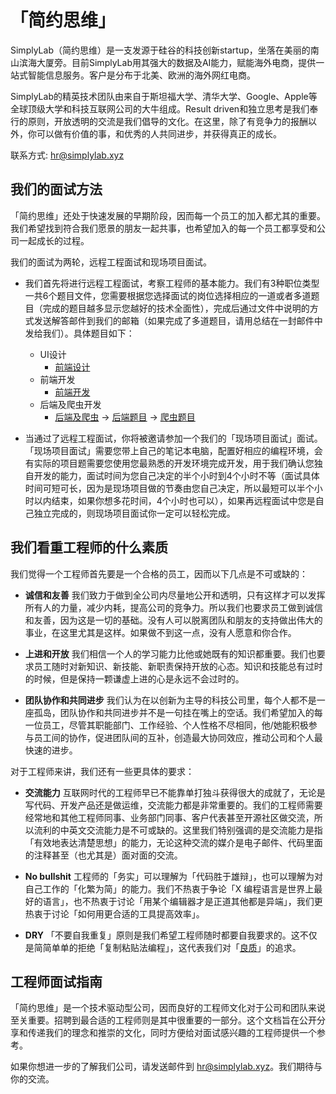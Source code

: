 # 「简约思维」

SimplyLab（简约思维）是一支发源于硅谷的科技创新startup，坐落在美丽的南山滨海大厦旁。目前SimplyLab用其强大的数据及AI能力，赋能海外电商，提供一站式智能信息服务。客户是分布于北美、欧洲的海外网红电商。

SimplyLab的精英技术团队由来自于斯坦福大学、清华大学、Google、Apple等全球顶级大学和科技互联网公司的大牛组成。Result driven和独立思考是我们奉行的原则，开放透明的交流是我们倡导的文化。在这里，除了有竞争力的报酬以外，你可以做有价值的事，和优秀的人共同进步，并获得真正的成长。

联系方式: hr@simplylab.xyz

## 我们的面试方法

「简约思维」还处于快速发展的早期阶段，因而每一个员工的加入都尤其的重要。我们希望找到符合我们愿景的朋友一起共事，也希望加入的每一个员工都享受和公司一起成长的过程。

我们的面试为两轮，远程工程面试和现场项目面试。
* 我们首先将进行远程工程面试，考察工程师的基本能力。我们有3种职位类型一共6个题目文件，您需要根据您选择面试的岗位选择相应的一道或者多道题目（完成的题目越多显示您越好的技术全面性），完成后通过文件中说明的方式发送解答邮件到我们的邮箱（如果完成了多道题目，请用总结在一封邮件中发给我们）。具体题目如下：
  * UI设计
    * [前端设计](https://github.com/broken_link.md)
  * 前端开发
    * [前端开发](https://github.com/interstellard/pre_interview/tree/main/web_app)
  * 后端及爬虫开发
    * [后端及爬虫](https://github.com/interstellard/pre_interview/blob/main/backend)
      -> [后端题目](https://github.com/interstellard/pre_interview/blob/main/backend/README_BACKEND.md)
      -> [爬虫题目](https://github.com/interstellard/pre_interview/blob/main/backend/README_CRAWLER.md)

* 当通过了远程工程面试，你将被邀请参加一个我们的「现场项目面试」面试。「现场项目面试」需要您带上自己的笔记本电脑，配置好相应的编程环境，会有实际的项目题需要您使用您最熟悉的开发环境完成开发，用于我们确认您独自开发的能力，面试时间为您自己决定的半个小时到4个小时不等（面试具体时间可短可长，因为是现场项目做的节奏由您自己决定，所以最短可以半个小时以内结束，如果你想多花时间，4个小时也可以），如果再远程面试中您是自己独立完成的，则现场项目面试你一定可以轻松完成。

## 我们看重工程师的什么素质

我们觉得一个工程师首先要是一个合格的员工，因而以下几点是不可或缺的：

- **诚信和友善**
  我们致力于做到全公司内尽量地公开和透明，只有这样才可以发挥所有人的力量，减少内耗，提高公司的竞争力。所以我们也要求员工做到诚信和友善，因为这是一切的基础。没有人可以脱离团队和朋友的支持做出伟大的事业，在这里尤其是这样。如果做不到这一点，没有人愿意和你合作。

- **上进和开放**
  我们相信一个人的学习能力比他或她既有的知识都重要。我们也要求员工随时对新知识、新技能、新职责保持开放的心态。知识和技能总有过时的时候，但是保持一颗谦虚上进的心是永远不会过时的。

- **团队协作和共同进步**
  我们认为在以创新为主导的科技公司里，每个人都不是一座孤岛，团队协作和共同进步并不是一句挂在嘴上的空话。我们希望加入的每一位员工，尽管其职能部门、工作经验、个人性格不尽相同，他/她能积极参与员工间的协作，促进团队间的互补，创造最大协同效应，推动公司和个人最快速的进步。

对于工程师来讲，我们还有一些更具体的要求：

- **交流能力**
  互联网时代的工程师早已不能靠单打独斗获得很大的成就了，无论是写代码、开发产品还是做运维，交流能力都是非常重要的。我们的工程师需要经常地和其他工程师同事、业务部门同事、客户代表甚至开源社区做交流，所以流利的中英文交流能力是不可或缺的。这里我们特别强调的是交流能力是指「有效地表达清楚思想」的能力，无论这种交流的媒介是电子邮件、代码里面的注释甚至（也尤其是）面对面的交流。

- **No bullshit**
  工程师的「务实」可以理解为「代码胜于雄辩」，也可以理解为对自己工作的「化繁为简」的能力。我们不热衷于争论「X 编程语言是世界上最好的语言」，也不热衷于讨论「用某个编辑器才是正道其他都是异端」，我们更热衷于讨论「如何用更合适的工具提高效率」。

- **DRY**
  「不要自我重复」原则是我们希望工程师随时都要自我要求的。这不仅是简简单单的拒绝「复制粘贴法编程」，这代表我们对「[良质](https://en.wikipedia.org/wiki/Pirsig%27s_metaphysics_of_Quality)」的追求。


## 工程师面试指南

「简约思维」是一个技术驱动型公司，因而良好的工程师文化对于公司和团队来说至关重要。招聘到最合适的工程师则是其中很重要的一部分。这个文档旨在公开分享和传递我们的理念和推崇的文化，同时方便给对面试感兴趣的工程师提供一个参考。

如果你想进一步的了解我们公司，请发送邮件到 hr@simplylab.xyz。我们期待与你的交流。
